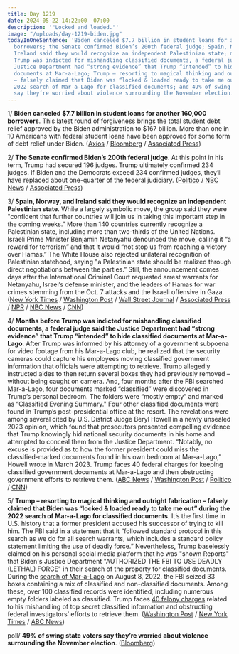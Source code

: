 ```yaml
---
title: Day 1219
date: 2024-05-22 14:22:00 -07:00
description: '"Locked and loaded."'
image: "/uploads/day-1219-biden.jpg"
todayInOneSentence: 'Biden canceled $7.7 billion in student loans for another 160,000
  borrowers; the Senate confirmed Biden’s 200th federal judge; Spain, Norway, and
  Ireland said they would recognize an independent Palestinian state; months before
  Trump was indicted for mishandling classified documents, a federal judge said the
  Justice Department had “strong evidence” that Trump “intended” to hide classified
  documents at Mar-a-Lago; Trump – resorting to magical thinking and outright fabrication
  – falsely claimed that Biden was “locked & loaded ready to take me out” during the
  2022 search of Mar-a-Lago for classified documents; and 49% of swing state voters
  say they’re worried about violence surrounding the November election. '
---
```


1/ **Biden canceled $7.7 billion in student loans for another 160,000 borrowers**. This latest round of forgiveness brings the total student debt relief approved by the Biden administration to $167 billion. More than one in 10 Americans with federal student loans have been approved for some form of debt relief under Biden. ([Axios](https://www.axios.com/2024/05/22/student-loan-forgiveness-biden-administration) / [Bloomberg](https://www.bloomberg.com/news/articles/2024-05-22/student-loan-forgiveness-biden-widens-relief-to-over-10-of-borrowers?sref=MIBMEEoj) / [Associated Press](https://apnews.com/article/biden-student-loan-cancellation-debt-forgiveness-60ffeaec17737d6317b4aee188893cc4))

2/ **The Senate confirmed Biden’s 200th federal judge**. At this point in his term, Trump had secured 196 judges. Trump ultimately confirmed 234 judges. If Biden and the Democrats exceed 234 confirmed judges, they’ll have replaced about one-quarter of the federal judiciary. ([Politico](https://www.politico.com/news/2024/05/22/biden-judges-trump-election-00159358) / [NBC News](https://www.nbcnews.com/politics/2024-election/joe-biden-nears-200-judges-highlighting-stakes-courts-2024-election-rcna152485) / [Associated Press](https://apnews.com/article/biden-judges-trump-senate-200-confirmed-63b764d071d9c084b6669eabab527240))

3/ **Spain, Norway, and Ireland said they would recognize an independent Palestinian state**. While a largely symbolic move, the group said they were "confident that further countries will join us in taking this important step in the coming weeks." More than 140 countries currently recognize a Palestinian state, including more than two-thirds of the United Nations. Israeli Prime Minister Benjamin Netanyahu denounced the move, calling it “a reward for terrorism” and that it would “not stop us from reaching a victory over Hamas.” The White House also rejected unilateral recognition of Palestinian statehood, saying "a Palestinian state should be realized through direct negotiations between the parties.” Still, the announcement comes days after the International Criminal Court requested arrest warrants for Netanyahu, Israel’s defense minister, and the leaders of Hamas for war crimes stemming from the Oct. 7 attacks and the Israeli offensive in Gaza. ([New York Times](https://www.nytimes.com/live/2024/05/22/world/israel-gaza-palestinian-news?referringSource=articleShare) / [Washington Post](https://www.washingtonpost.com/world/2024/05/22/norway-ireland-palestine-state-recognition/) / [Wall Street Journal](https://www.wsj.com/world/middle-east/israel-gaza-war-palestinian-statehood-ireland-norway-spain-b41646c8) / [Associated Press](https://apnews.com/article/norway-palestinian-state-ddfd774a23d39f77f5977b9c89c43dbc) / [NPR](https://www.npr.org/2024/05/22/1252657692/spain-norway-ireland-recognize-palestian-state) / [NBC News](https://www.nbcnews.com/news/world/ireland-recognizes-palestinian-state-norway-spain-israel-hamas-war-rcna153427) / [CNN](https://www.cnn.com/middleeast/live-news/iran-israel-hamas-war-gaza-news-05-22-24/index.html?tab=Catch\+Up))

4/ **Months before Trump was indicted for mishandling classified documents, a federal judge said the Justice Department had “strong evidence” that Trump “intended” to hide classified documents at Mar-a-Lago**. After Trump was informed by his attorney of a government subpoena for video footage from his Mar-a-Lago club, he realized that the security cameras could capture his employees moving classified government information that officials were attempting to retrieve. Trump allegedly instructed aides to then return several boxes they had previously removed – without being caught on camera. And, four months after the FBI searched Mar-a-Lago, four documents marked “classified” were discovered in Trump’s personal bedroom. The folders were “mostly empty” and marked as “Classified Evening Summary." Four other classified documents were found in Trump’s post-presidential office at the resort. The revelations were among several cited by U.S. District Judge Beryl Howell in a newly unsealed 2023 opinion, which found that prosecutors presented compelling evidence that Trump knowingly hid national security documents in his home and attempted to conceal them from the Justice Department. “Notably, no excuse is provided as to how the former president could miss the classified-marked documents found in his own bedroom at Mar-a-Lago,” Howell wrote in March 2023. Trump faces 40 federal charges for keeping classified government documents at Mar-a-Lago and then obstructing government efforts to retrieve them. ([ABC News](https://abcnews.go.com/US/special-counsel-suspected-additional-obstruction-effort-trump-classified/story?id=110438582) / [Washington Post](https://www.washingtonpost.com/national-security/2024/05/21/trump-florida-classified-documents-motions/) / [Politico](https://www.politico.com/news/2024/05/21/trump-classified-documents-bedroom-00159182) / [CNN](https://www.cnn.com/2024/05/21/politics/mar-a-lago-documents-walt-nauta-donald-trump/index.html))

5/ **Trump – resorting to magical thinking and outright fabrication – falsely claimed that Biden was “locked & loaded ready to take me out” during the 2022 search of Mar-a-Lago for classified documents**. It’s the first time in U.S. history that a former president accused his successor of trying to kill him. The FBI said in a statement that it “followed standard protocol in this search as we do for all search warrants, which includes a standard policy statement limiting the use of deadly force.” Nevertheless, Trump baselessly claimed on his personal social media platform that he was "shown Reports" that Biden's Justice Department "AUTHORIZED THE FBI TO USE DEADLY (LETHAL) FORCE" in their search of the property for classified documents. During the [search of Mar-a-Lago](https://whatthefuckjusthappenedtoday.com/2022/08/09/day-567/#1-the-fbi-executed-a-federal-search) on August 8, 2022, the FBI seized 33 boxes containing a mix of classified and non-classified documents. Among these, over 100 classified records were identified, including numerous empty folders labeled as classified. Trump faces [40 felony charges](https://whatthefuckjusthappenedtoday.com/2023/06/09/day-871/#1-the-justice-department-charged-tru) related to his mishandling of top secret classified information and obstructing federal investigators’ efforts to retrieve them. ([Washington Post](https://www.washingtonpost.com/politics/2024/05/21/trump-mar-a-lago-raid-fbi-deadly-force/) / [New York Times](https://www.nytimes.com/2024/05/22/us/politics/trump-classified-documents-case-search.html) / [ABC News](https://abcnews.go.com/Politics/trump-falsely-claims-biden-fbi-plan-assassinate-mar/story?id=110466084))

poll/ **49% of swing state voters say they’re worried about violence surrounding the November election**. ([Bloomberg](https://www.bloomberg.com/news/articles/2024-05-22/violence-around-2024-election-feared-by-half-of-swing-state-voters-poll?sref=MIBMEEoj))